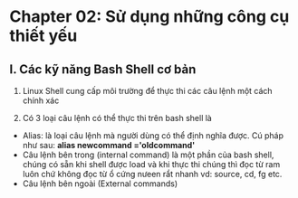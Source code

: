 # Chapter 02: Sử dụng những công cụ thiết yếu

## I. Các kỹ năng Bash Shell cơ bản

1. Linux Shell cung cấp môi trường để thực thi các câu lệnh một cách chính xác 

2. Có 3 loại câu lệnh có thể thực  thi trên bash shell là

  - Alias: là loại câu lệnh mà người dùng có thể định nghĩa  được. Cú pháp như sau: **alias newcommand ='oldcommand'**
  - Câu lệnh bên trong (internal command) là một phần của bash shell, chúng có sẵn khi shell được load và khi thực  thi chúng thì đọc từ ram luôn chứ không đọc từ ổ cứng nưeen rẩt nhanh vd: source, cd, fg etc.
  - Câu lệnh bên ngoài (External commands) 
